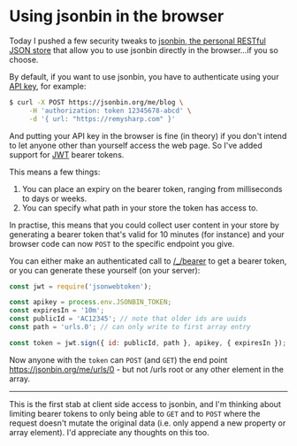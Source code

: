 # Using jsonbin in the browser

Today I pushed a few security tweaks to [jsonbin, the personal RESTful JSON store](https://jsonbin.org) that allow you to use jsonbin directly in the browser…if you so choose.

<!--more-->

By default, if you want to use jsonbin, you have to authenticate using your [API key](https://jsonbin.org/_me/apikey), for example:

```bash
$ curl -X POST https://jsonbin.org/me/blog \
     -H 'authorization: token 12345678-abcd' \
     -d '{ url: "https://remysharp.com" }'
```

And putting your API key in the browser is fine (in theory) if you don't intend to let anyone other than yourself access the web page. So I've added support for [JWT](https://jwt.io) bearer tokens.

This means a few things:

1. You can place an expiry on the bearer token, ranging from milliseconds to days or weeks.
2. You can specify what path in your store the token has access to.

In practise, this means that you could collect user content in your store by generating a bearer token that's valid for 10 minutes (for instance) and your browser code can now `POST` to the specific endpoint you give.

You can either make an authenticated call to [/_/bearer](https://jsonbin.org/_/bearer) to get a bearer token, or you can generate these yourself (on your server):

```js
const jwt = require('jsonwebtoken');

const apikey = process.env.JSONBIN_TOKEN;
const expiresIn = '10m';
const publicId = 'AC12345'; // note that older ids are uuids
const path = 'urls.0'; // can only write to first array entry

const token = jwt.sign({ id: publicId, path }, apikey, { expiresIn });
```

Now anyone with the `token` can `POST` (and `GET`) the end point https://jsonbin.org/me/urls/0 - but not /urls root or any other element in the array.

---

This is the first stab at client side access to jsonbin, and I'm thinking about limiting bearer tokens to only being able to `GET` and to `POST` where the request doesn't mutate the original data (i.e. only append a new property or array element). I'd appreciate any thoughts on this too.
